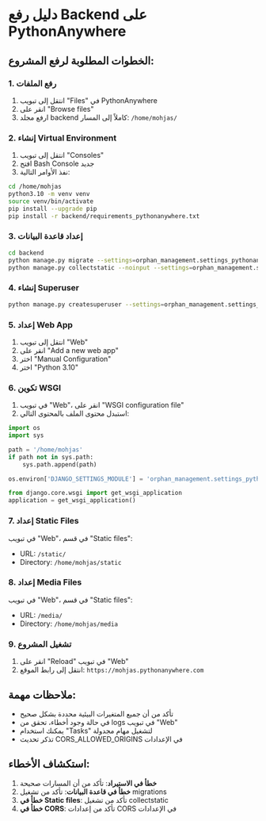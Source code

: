 # دليل رفع Backend على PythonAnywhere

## الخطوات المطلوبة لرفع المشروع:

### 1. رفع الملفات
1. انتقل إلى تبويب "Files" في PythonAnywhere
2. انقر على "Browse files"
3. ارفع مجلد backend كاملاً إلى المسار: `/home/mohjas/`

### 2. إنشاء Virtual Environment
1. انتقل إلى تبويب "Consoles"
2. افتح Bash Console جديد
3. نفذ الأوامر التالية:

```bash
cd /home/mohjas
python3.10 -m venv venv
source venv/bin/activate
pip install --upgrade pip
pip install -r backend/requirements_pythonanywhere.txt
```

### 3. إعداد قاعدة البيانات
```bash
cd backend
python manage.py migrate --settings=orphan_management.settings_pythonanywhere
python manage.py collectstatic --noinput --settings=orphan_management.settings_pythonanywhere
```

### 4. إنشاء Superuser
```bash
python manage.py createsuperuser --settings=orphan_management.settings_pythonanywhere
```

### 5. إعداد Web App
1. انتقل إلى تبويب "Web"
2. انقر على "Add a new web app"
3. اختر "Manual Configuration"
4. اختر "Python 3.10"

### 6. تكوين WSGI
1. في تبويب "Web"، انقر على "WSGI configuration file"
2. استبدل محتوى الملف بالمحتوى التالي:

```python
import os
import sys

path = '/home/mohjas'
if path not in sys.path:
    sys.path.append(path)

os.environ['DJANGO_SETTINGS_MODULE'] = 'orphan_management.settings_pythonanywhere'

from django.core.wsgi import get_wsgi_application
application = get_wsgi_application()
```

### 7. إعداد Static Files
في تبويب "Web"، في قسم "Static files":
- URL: `/static/`
- Directory: `/home/mohjas/static`

### 8. إعداد Media Files
في تبويب "Web"، في قسم "Static files":
- URL: `/media/`
- Directory: `/home/mohjas/media`

### 9. تشغيل المشروع
1. انقر على "Reload" في تبويب "Web"
2. انتقل إلى رابط الموقع: `https://mohjas.pythonanywhere.com`

## ملاحظات مهمة:

- تأكد من أن جميع المتغيرات البيئية محددة بشكل صحيح
- في حالة وجود أخطاء، تحقق من logs في تبويب "Web"
- يمكنك استخدام "Tasks" لتشغيل مهام مجدولة
- تذكر تحديث CORS_ALLOWED_ORIGINS في الإعدادات

## استكشاف الأخطاء:

1. **خطأ في الاستيراد**: تأكد من أن المسارات صحيحة
2. **خطأ في قاعدة البيانات**: تأكد من تشغيل migrations
3. **خطأ في Static files**: تأكد من تشغيل collectstatic
4. **خطأ في CORS**: تأكد من إعدادات CORS في الإعدادات
